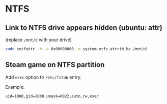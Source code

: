 # NTFS

## Link to NTFS drive appears hidden (ubuntu: attr)

(replace `/mnt/d` with your drive)

```sh
sudo setfattr -h -v 0x00000000 -n system.ntfs_attrib_be /mnt/d
```

## Steam game on NTFS partition

Add `exec` option to `/etc/fstab` entry.

Example:

```txt
uid=1000,gid=1000,umask=0022,auto,rw,exec
```
